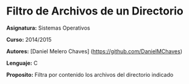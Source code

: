 # Filtro de Archivos de un Directorio

**Asignatura:** Sistemas Operativos

**Curso:** 2014/2015

**Autores:** [Daniel Melero Chaves] (https://github.com/DanielMChaves)

**Lenguaje:** C

**Proposito:** Filtra por contenido los archivos del directorio indicado
